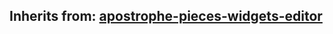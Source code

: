 ## Inherits from: [apostrophe-pieces-widgets-editor](../apostrophe-pieces-widgets/browser-apostrophe-pieces-widgets-editor.html)

